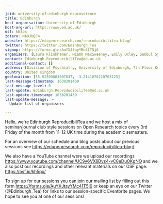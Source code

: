 ```yaml
---

jcid: university-of-edinburgh-neuroscience
title: Edinburgh
host-organisation: University of Edinburgh
host-org-url: https://www.ed.ac.uk/
osf: kh5px
zotero: NA9JUQF4
website: https://edopenresearch.com/reproducibilitea-blog/
twitter: https://twitter.com/Edinburgh_Tea
signup: https://forms.gle/AuYXJtayYMc41T5j6
organisers: [Laura Klinkhamer, Niamh MacSweeney, Emily Oxley, Sumbul Syed, Bérengère Digard, Amelie Voges]
contact: Edinburgh.ReproducibiliTea@ed.ac.uk
additional-contact: []
address: [Division of Psychiatry, University of Edinburgh, 7th Floor Kennedy Tower, Royal Edinburgh Hospital, Morningside Park, Edinburgh EH10 5HF]
country: United Kingdom
geolocation: [55.92800001097837, -3.2141876220703125]
last-message-timestamp: 1638201439
last-message-level: 0
last-update: Edinburgh.ReproducibiliTea@ed.ac.uk
last-update-timestamp: 1638201439
last-update-message: >-
  Update list of organisers

---
```


Hello, we're Edinburgh ReproducibiliTea and we host a mix of seminar/journal club style sessions on Open Research topics every 3rd Friday of the month from 11-12 UK time during the academic semesters. 

For an overview of our schedule and blog posts about our previous sessions see https://edopenresearch.com/reproducibilitea-blog/. 

We also have a YouTube channel were we upload our recordings https://www.youtube.com/channel/UC9y6VX6Dvs4-vC8eDuOKpNQ and we also post our recordings and other relevant materials on our OSF page: https://osf.io/kh5px/ 

To sign up for our sessions you can join our mailing list by filling out this form https://forms.gle/AuYXJtayYMc41T5j6 or keep an eye on our Twitter (@Edinburgh_Tea) for links to our session-specific Eventbrite pages. We hope to see you at one of our sessions!
